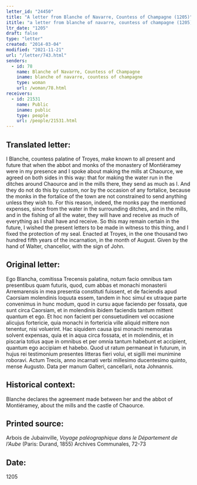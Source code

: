```yaml
---
letter_id: "24450"
title: "A letter from Blanche of Navarre, Countess of Champagne (1205)"
ititle: "a letter from blanche of navarre, countess of champagne (1205)"
ltr_date: "1205"
draft: false
type: "letter"
created: "2014-03-04"
modified: "2021-11-21"
url: "/letter/743.html"
senders:
  - id: 78
    name: Blanche of Navarre, Countess of Champagne
    iname: blanche of navarre, countess of champagne
    type: woman
    url: /woman/78.html
receivers:
  - id: 21531
    name: Public
    iname: public
    type: people
    url: /people/21531.html
---
```

<h2> Translated letter:</h2>I Blanche, countess palatine of Troyes, make known to all present and future that when the abbot and monks of the monastery of Montiéramey were in my presence and I spoke about making the mills at Chaource, we agreed on both sides in this way:  that for making the water run in the ditches around Chaource and in the mills there, they send as much as I.  And they do not do this by custom, nor by the occasion of any fortalice, because the monks in the fortalice of the town are not constrained to send anything unless they wish to.  For this reason, indeed, the monks pay the mentioned expenses, since from the water in the surrounding ditches, and in the mills, and in the fishing of all the water, they will have and receive as much of everything as I shall have and receive.
So this may remain certain in the future, I wished the present letters to be made in witness to this thing, and I fixed the protection of my seal.
Enacted at Troyes, in the one thousand two hundred fifth years of the incarnation, in the month of August.
Given by the hand of Walter, chancellor, with the sign of John.
<h2 class="mt-4"> Original letter:</h2>Ego Blancha, comitissa Trecensis palatina, notum facio omnibus tam presentibus quam futuris, quod, cum abbas et monachi monasterii Arremarensis in mea presentia constituti fuissent, et de faciendis apud Caorsiam molendinis loquuta essem, tandem in hoc simul ex utraque parte convenimus in hunc modum, quod in cursu aque faciendo per fossata, que sunt circa Caorsiam, et in molendinis ibidem faciendis tantum mittent quantum et ego.  Et hoc non facient per consuetudinem vel occasione alicujus fortericie, quia monachi in fortericia ville aliquid mittere non tenentur, nisi voluerint.  Hac siquidem causa ipsi monachi memoratas solvent expensas, quia et in aqua circa fossata, et in molendinis, et in piscaria totius aque in omnibus et per omnia tantum habebunt et accipient, quantum ego accipiam et habebo.  Quod ut ratum permaneat in futurum, in hujus rei testimonium presentes litteras fieri volui, et sigilli mei munimine roboravi.
Actum Trecis, anno incarnati verbi millesimo ducentesimo quinto, mense Augusto.
Data per manum Galteri, cancellarii, nota Johnannis.
<h2 class="mt-4"> Historical context:</h2>Blanche declares the agreement made between her and the abbot of Montiéramey, about the mills and the castle of Chaource.
<h2 class="mt-4"> Printed source:</h2><p>Arbois de Jubainville, <em>Voyage paléographique dans le Département de l’Aube</em> (Paris: Durand, 1855) Archives Communales, 72-73</p><h2 class="mt-4"> Date:</h2>1205